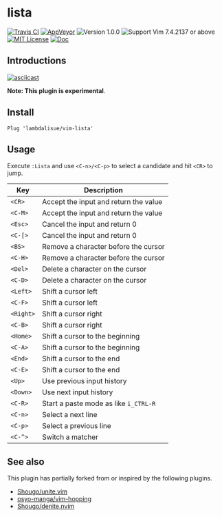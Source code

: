lista
==============================================================================
[![Travis CI](https://img.shields.io/travis/lambdalisue/vim-lista/master.svg?style=flat-square&label=Travis%20CI)](https://travis-ci.org/lambdalisue/vim-lista)
[![AppVeyor](https://img.shields.io/appveyor/ci/lambdalisue/vim-lista/master.svg?style=flat-square&label=AppVeyor)](https://ci.appveyor.com/project/lambdalisue/vim-lista/branch/master)
![Version 1.0.0](https://img.shields.io/badge/version-1.0.0-yellow.svg?style=flat-square)
![Support Vim 7.4.2137 or above](https://img.shields.io/badge/support-Vim%207.4.2137%20or%20above-yellowgreen.svg?style=flat-square)
[![MIT License](https://img.shields.io/badge/license-MIT-blue.svg?style=flat-square)](LICENSE.md)
[![Doc](https://img.shields.io/badge/doc-%3Ah%20lista-orange.svg?style=flat-square)](doc/lista.txt)


Introductions
-------------------------------------------------------------------------------
[![asciicast](https://asciinema.org/a/86747.png)](https://asciinema.org/a/86747)

**Note: This plugin is experimental**.

Install
-------------------------------------------------------------------------------

```vim
Plug 'lambdalisue/vim-lista'
```

Usage
-------------------------------------------------------------------------------
Execute `:Lista` and use `<C-n>/<C-p>` to select a candidate and hit `<CR>` to jump.

Key		| Description
--------------- | ---------------------------------------------------------------
`<CR>`		| Accept the input and return the value
`<C-M>`		| Accept the input and return the value
`<Esc>`		| Cancel the input and return 0
`<C-[>`		| Cancel the input and return 0
`<BS>`		| Remove a character before the cursor
`<C-H>`		| Remove a character before the cursor
`<Del>`		| Delete a character on the cursor
`<C-D>`		| Delete a character on the cursor
`<Left>`	| Shift a cursor left
`<C-F>`		| Shift a cursor left
`<Right>`	| Shift a cursor right
`<C-B>`		| Shift a cursor right
`<Home>`	| Shift a cursor to the beginning
`<C-A>`		| Shift a cursor to the beginning
`<End>`		| Shift a cursor to the end
`<C-E>`		| Shift a cursor to the end
`<Up>`		| Use previous input history
`<Down>`	| Use next input history
`<C-R>`		| Start a paste mode as like `i_CTRL-R`
`<C-n>`		| Select a next line
`<C-p>`		| Select a previous line
`<C-^>`		| Switch a matcher


See also
-------------------------------------------------------------------------------
This plugin has partially forked from or inspired by the following plugins.

- [Shougo/unite.vim](https://github.com/Shougo/unite.vim)
- [osyo-manga/vim-hopping](https://github.com/osyo-manga/vim-hopping)
- [Shougo/denite.nvim](https://github.com/Shougo/denite.nvim)
